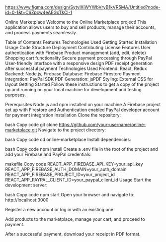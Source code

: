 https://www.figma.com/design/SytvlXiWYWbVryB1kVR5MA/Untitled?node-id=0-1&t=C6Zpcw4eAEGcTkCl-1

Online Marketplace
Welcome to the Online Marketplace project! This application allows users to buy and sell products, manage their accounts, and process payments seamlessly.

Table of Contents
Features
Technologies Used
Getting Started
Installation
Usage
Code Structure
Deployment
Contributing
License
Features
User authentication with Firebase
Product management (add, edit, delete)
Shopping cart functionality
Secure payment processing through PayPal
User-friendly interface with a responsive design
PDF receipt generation after successful payment
Technologies Used
Frontend: React, Redux
Backend: Node.js, Firebase
Database: Firebase Firestore
Payment Integration: PayPal SDK
PDF Generation: jsPDF
Styling: External CSS for layout
Getting Started
Follow these instructions to get a copy of the project up and running on your local machine for development and testing purposes.

Prerequisites
Node.js and npm installed on your machine
A Firebase project set up with Firestore and Authentication enabled
PayPal developer account for payment integration
Installation
Clone the repository:

bash
Copy code
git clone https://github.com/your-username/online-marketplace.git
Navigate to the project directory:

bash
Copy code
cd online-marketplace
Install dependencies:

bash
Copy code
npm install
Create a .env file in the root of the project and add your Firebase and PayPal credentials:

makefile
Copy code
REACT_APP_FIREBASE_API_KEY=your_api_key
REACT_APP_FIREBASE_AUTH_DOMAIN=your_auth_domain
REACT_APP_FIREBASE_PROJECT_ID=your_project_id
REACT_APP_PAYPAL_CLIENT_ID=your_paypal_client_id
Usage
Start the development server:

bash
Copy code
npm start
Open your browser and navigate to: http://localhost:3000

Register a new account or log in with an existing one.

Add products to the marketplace, manage your cart, and proceed to payment.

After a successful payment, download your receipt in PDF format.